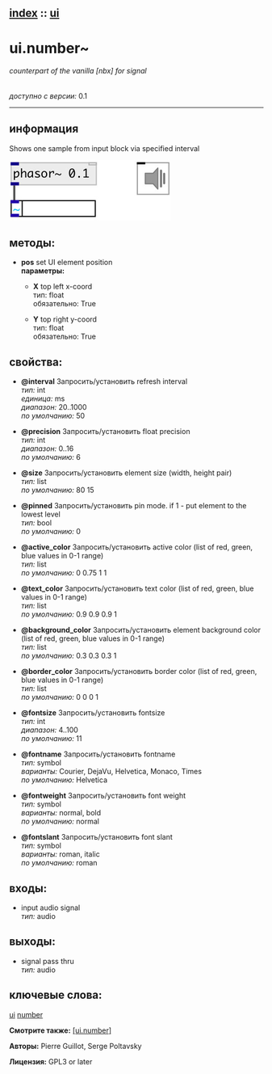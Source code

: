 [index](index.html) :: [ui](category_ui.html)
---

# ui.number~

###### counterpart of the vanilla [nbx] for signal

*доступно с версии:* 0.1

---


## информация
Shows one sample from input block via specified interval


[![example](../examples/img/ui.number~.jpg)](../examples/pd/ui.number~.pd)





## методы:

* **pos**
set UI element position<br>
  __параметры:__
  - **X** top left x-coord<br>
    тип: float <br>
    обязательно: True <br>

  - **Y** top right y-coord<br>
    тип: float <br>
    обязательно: True <br>




## свойства:

* **@interval** 
Запросить/установить refresh interval<br>
_тип:_ int<br>
_единица:_ ms<br>
_диапазон:_ 20..1000<br>
_по умолчанию:_ 50<br>

* **@precision** 
Запросить/установить float precision<br>
_тип:_ int<br>
_диапазон:_ 0..16<br>
_по умолчанию:_ 6<br>

* **@size** 
Запросить/установить element size (width, height pair)<br>
_тип:_ list<br>
_по умолчанию:_ 80 15<br>

* **@pinned** 
Запросить/установить pin mode. if 1 - put element to the lowest level<br>
_тип:_ bool<br>
_по умолчанию:_ 0<br>

* **@active_color** 
Запросить/установить active color (list of red, green, blue values in 0-1 range)<br>
_тип:_ list<br>
_по умолчанию:_ 0 0.75 1 1<br>

* **@text_color** 
Запросить/установить text color (list of red, green, blue values in 0-1 range)<br>
_тип:_ list<br>
_по умолчанию:_ 0.9 0.9 0.9 1<br>

* **@background_color** 
Запросить/установить element background color (list of red, green, blue values in 0-1 range)<br>
_тип:_ list<br>
_по умолчанию:_ 0.3 0.3 0.3 1<br>

* **@border_color** 
Запросить/установить border color (list of red, green, blue values in 0-1 range)<br>
_тип:_ list<br>
_по умолчанию:_ 0 0 0 1<br>

* **@fontsize** 
Запросить/установить fontsize<br>
_тип:_ int<br>
_диапазон:_ 4..100<br>
_по умолчанию:_ 11<br>

* **@fontname** 
Запросить/установить fontname<br>
_тип:_ symbol<br>
_варианты:_ Courier, DejaVu, Helvetica, Monaco, Times<br>
_по умолчанию:_ Helvetica<br>

* **@fontweight** 
Запросить/установить font weight<br>
_тип:_ symbol<br>
_варианты:_ normal, bold<br>
_по умолчанию:_ normal<br>

* **@fontslant** 
Запросить/установить font slant<br>
_тип:_ symbol<br>
_варианты:_ roman, italic<br>
_по умолчанию:_ roman<br>



## входы:

* input audio signal<br>
_тип:_ audio



## выходы:

* signal pass thru<br>
_тип:_ audio



## ключевые слова:

[ui](keywords/ui.html)
[number](keywords/number.html)



**Смотрите также:**
[\[ui.number\]](ui.number.html)




**Авторы:** Pierre Guillot, Serge Poltavsky




**Лицензия:** GPL3 or later





